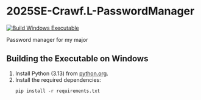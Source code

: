 # 2025SE-Crawf.L-PasswordManager

[![Build Windows Executable](https://github.com/TempeHS/2025SE-Crawf.L-PasswordManager/actions/workflows/windows-build.yml/badge.svg)](https://github.com/TempeHS/2025SE-Crawf.L-PasswordManager/actions/workflows/windows-build.yml)

Password manager for my major

## Building the Executable on Windows

1. Install Python (3.13) from [python.org](https://www.python.org/).
2. Install the required dependencies:
   ```
   pip install -r requirements.txt
   ```
